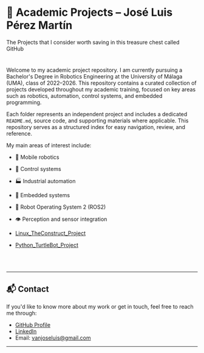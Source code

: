 # 🤖 Academic Projects – José Luis Pérez Martín

The Projects that I consider worth saving in this treasure chest called GitHub

#
Welcome to my academic project repository. I am currently pursuing a Bachelor's Degree in Robotics Engineering at the University of Málaga (UMA), class of 2022–2026. This repository contains a curated collection of projects developed throughout my academic training, focused on key areas such as robotics, automation, control systems, and embedded programming.

Each folder represents an independent project and includes a dedicated `README.md`, source code, and supporting materials where applicable. This repository serves as a structured index for easy navigation, review, and reference.

My main areas of interest include:

- 🤖 Mobile robotics  
- 🧠 Control systems  
- 🏭 Industrial automation  
- 🔌 Embedded systems  
- 📡 Robot Operating System 2 (ROS2)  
- 👁️ Perception and sensor integration  

- [Linux_TheConstruct_Project](Linux_TheConstruct_Project/)
- [Python_TurtleBot_Project](Python_TurtleBot_Project/)

<br><br>

---

## 📬 Contact

If you'd like to know more about my work or get in touch, feel free to reach me through:

- [GitHub Profile](https://github.com/Vanjoseluis)
- [LinkedIn](https://www.linkedin.com/in/jos%C3%A9-luis-p%C3%A9rez-mart%C3%ADn/)
- Email: vanjoseluis@gmail.com 

---
